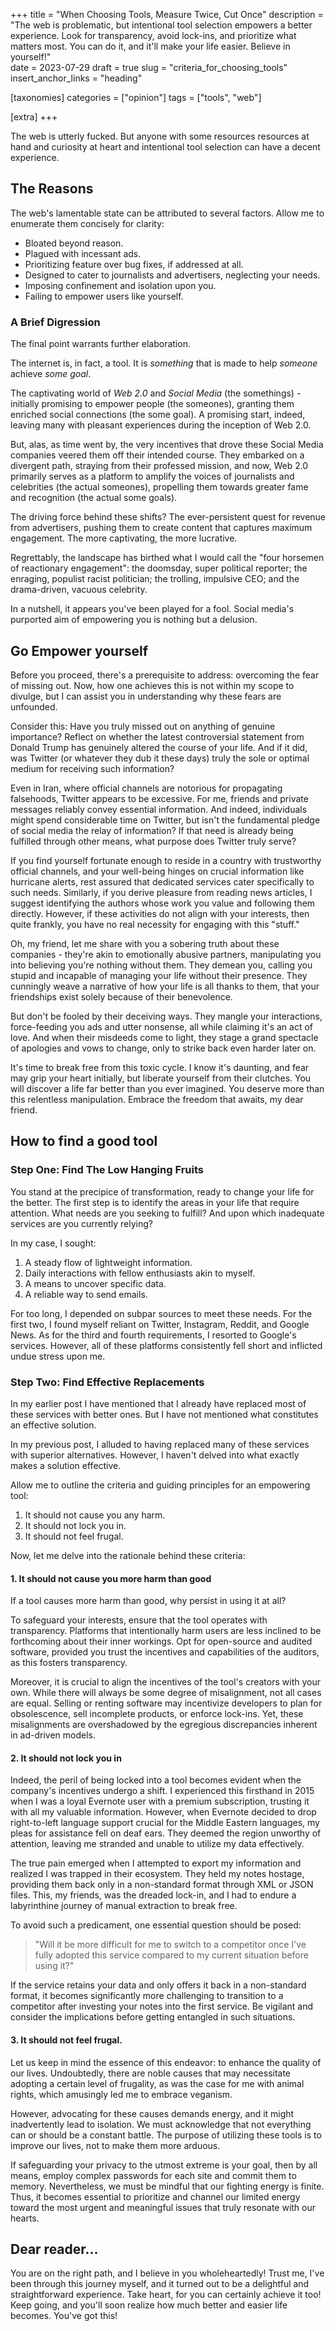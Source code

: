 +++
title = "When Choosing Tools, Measure Twice, Cut Once"
description = "The web is problematic, but intentional tool selection empowers a better experience. Look for transparency, avoid lock-ins, and prioritize what matters most. You can do it, and it'll make your life easier. Believe in yourself!"   
date = 2023-07-29
draft = true
slug = "criteria_for_choosing_tools"
insert_anchor_links = "heading"

[taxonomies]
categories = ["opinion"]
tags = ["tools", "web"]

[extra]
+++


The web is utterly fucked.
But anyone with some resources resources at hand and curiosity at heart and intentional tool selection can have a decent experience.

## The Reasons


The web's lamentable state can be attributed to several factors. Allow me to enumerate them concisely for clarity:

- Bloated beyond reason.
- Plagued with incessant ads.
- Prioritizing feature over bug fixes, if addressed at all.
- Designed to cater to journalists and advertisers, neglecting your needs.
- Imposing confinement and isolation upon you.
- Failing to empower users like yourself.

### A Brief Digression

The final point warrants further elaboration.

The internet is, in fact, a tool.
It is *something* that is made to help *someone* achieve *some goal*.

The captivating world of *Web 2.0* and *Social Media* (the somethings) - initially promising to empower people (the someones),
granting them enriched social connections (the some goal).
A promising start, indeed, leaving many with pleasant experiences during the inception of Web 2.0.


But, alas, as time went by,
the very incentives that drove these Social Media companies veered them off
their intended course.
They embarked on a divergent path, straying from their professed mission, and now,
Web 2.0 primarily serves as a platform to amplify the voices of journalists and celebrities (the actual someones),
propelling them towards greater fame and recognition (the actual some goals).

The driving force behind these shifts?
The ever-persistent quest for revenue from advertisers,
pushing them to create content that captures maximum engagement.
The more captivating, the more lucrative.


Regrettably,
the landscape has birthed what I would call the "four horsemen of reactionary engagement":
the doomsday, super political reporter;
the enraging, populist racist politician;
the trolling, impulsive CEO;
and the drama-driven, vacuous celebrity.


In a nutshell, it appears you've been played for a fool.
Social media's purported aim of empowering you is nothing but a delusion.

## Go Empower yourself


Before you proceed, there's a prerequisite to address:
overcoming the fear of missing out.
Now, how one achieves this is not within my scope to divulge,
but I can assist you in understanding why these fears are unfounded.

Consider this:
Have you truly missed out on anything of genuine importance?
Reflect on whether the latest controversial statement from Donald Trump has genuinely altered the course of your life.
And if it did, was Twitter (or whatever they dub it these days) truly the sole or optimal medium for receiving such information?


Even in Iran, where official channels are notorious for propagating falsehoods, Twitter appears to be excessive.
For me, friends and private messages reliably convey essential information.
And indeed, individuals might spend considerable time on Twitter, but isn't the fundamental pledge of social media the relay of information? If that need is already being fulfilled through other means, what purpose does Twitter truly serve?


If you find yourself fortunate enough to reside in a country with trustworthy official channels,
and your well-being hinges on crucial information like hurricane alerts,
rest assured that dedicated services cater specifically to such needs.
Similarly, if you derive pleasure from reading news articles,
I suggest identifying the authors whose work you value and following them directly.
However, if these activities do not align with your interests, then quite frankly,
you have no real necessity for engaging with this "stuff."


Oh, my friend, let me share with you a sobering truth about these companies - they're akin to emotionally abusive partners,
manipulating you into believing you're nothing without them.
They demean you, calling you stupid and incapable of managing your life without their presence.
They cunningly weave a narrative of how your life is all thanks to them, that your friendships exist solely because of their benevolence.

But don't be fooled by their deceiving ways.
They mangle your interactions, force-feeding you ads and utter nonsense, all while claiming it's an act of love.
And when their misdeeds come to light, they stage a grand spectacle of apologies and vows to change, only to strike back even harder later on.

It's time to break free from this toxic cycle.
I know it's daunting, and fear may grip your heart initially, but liberate yourself from their clutches.
You will discover a life far better than you ever imagined.
You deserve more than this relentless manipulation.
Embrace the freedom that awaits, my dear friend.

## How to find a good tool

### Step One: Find The Low Hanging Fruits

You stand at the precipice of transformation,
ready to change your life for the better.
The first step is to identify the areas in your life that require attention.
What needs are you seeking to fulfill?
And upon which inadequate services are you currently relying?

In my case, I sought:

1. A steady flow of lightweight information.
2. Daily interactions with fellow enthusiasts akin to myself.
3. A means to uncover specific data.
4. A reliable way to send emails.

For too long, I depended on subpar sources to meet these needs.
For the first two, I found myself reliant on Twitter, Instagram, Reddit, and Google News.
As for the third and fourth requirements, I resorted to Google's services.
However, all of these platforms consistently fell short and inflicted undue stress upon me. 


### Step Two: Find Effective Replacements

In my earlier post I have mentioned that I already have replaced most of these services with better ones. 
But I have not mentioned what constitutes an effective solution.

In my previous post, I alluded to having replaced many of these services with superior alternatives.
However, I haven't delved into what exactly makes a solution effective.


Allow me to outline the criteria and guiding principles for an empowering tool:

1. It should not cause you any harm. 
2. It should not lock you in.
3. It should not feel frugal. 

Now, let me delve into the rationale behind these criteria:

#### 1. It should not cause you more harm than good

If a tool causes more harm than good, why persist in using it at all?

To safeguard your interests, ensure that the tool operates with transparency.
Platforms that intentionally harm users are less inclined to be forthcoming about their inner workings.
Opt for open-source and audited software, provided you trust the incentives and capabilities of the auditors, as this fosters transparency.

Moreover, it is crucial to align the incentives of the tool's creators with your own.
While there will always be some degree of misalignment, not all cases are equal.
Selling or renting software may incentivize developers to plan for obsolescence, sell incomplete products, or enforce lock-ins.
Yet, these misalignments are overshadowed by the egregious discrepancies inherent in ad-driven models.

#### 2. It should not lock you in


Indeed, the peril of being locked into a tool becomes evident when the company's incentives undergo a shift.
I experienced this firsthand in 2015 when I was a loyal Evernote user with a premium subscription, trusting it with all my valuable information.
However, when Evernote decided to drop right-to-left language support crucial for the Middle Eastern languages, my pleas for assistance fell on deaf ears.
They deemed the region unworthy of attention, leaving me stranded and unable to utilize my data effectively.

The true pain emerged when I attempted to export my information and realized I was trapped in their ecosystem.
They held my notes hostage, providing them back only in a non-standard format through XML or JSON files.
This, my friends, was the dreaded lock-in, and I had to endure a labyrinthine journey of manual extraction to break free.

To avoid such a predicament, one essential question should be posed:
> "Will it be more difficult for me to switch to a competitor once I've fully adopted this service compared to my current situation before using it?"

If the service retains your data and only offers it back in a non-standard format,
it becomes significantly more challenging to transition to a competitor after investing your notes into the first service.
Be vigilant and consider the implications before getting entangled in such situations.

#### 3. It should not feel frugal.

Let us keep in mind the essence of this endeavor: to enhance the quality of our lives.
Undoubtedly, there are noble causes that may necessitate adopting a certain level of frugality, as was the case for me with animal rights, which amusingly led me to embrace veganism.

However, advocating for these causes demands energy, and it might inadvertently lead to isolation.
We must acknowledge that not everything can or should be a constant battle.
The purpose of utilizing these tools is to improve our lives, not to make them more arduous.

If safeguarding your privacy to the utmost extreme is your goal, then by all means, employ complex passwords for each site and commit them to memory.
Nevertheless, we must be mindful that our fighting energy is finite.
Thus, it becomes essential to prioritize and channel our limited energy toward the most urgent and meaningful issues that truly resonate with our hearts.

## Dear reader...

You are on the right path, and I believe in you wholeheartedly!
Trust me, I've been through this journey myself, and it turned out to be a delightful and straightforward experience.
Take heart, for you can certainly achieve it too! Keep going, and you'll soon realize how much better and easier life becomes.
You've got this!
